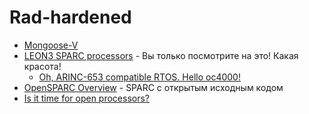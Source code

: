 # Rad-hardened

* [Mongoose-V](https://books.google.ru/books?id=-gLSBQAAQBAJ&pg=PA661&redir_esc=y#v=onepage&q&f=false)
* [LEON3 SPARC processors](https://www.gaisler.com/index.php/products/processors) - Вы только посмотрите на это! Какая красота!
    * [Oh, ARINC-653 compatible RTOS. Hello oc4000!](https://github.com/pok-kernel/pok)
* [OpenSPARC Overview](https://www.oracle.com/servers/technologies/opensparc-overview.html) - SPARC с открытым исходным кодом
* [Is it time for open processors?](https://lwn.net/Articles/743602/)
